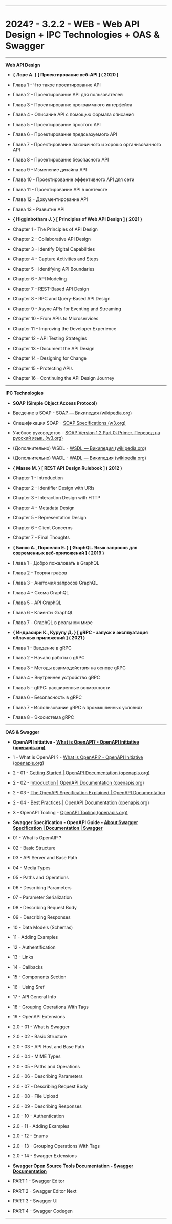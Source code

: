 * * *

**2024? - 3.2.2 - WEB - Web API Design + IPC Technologies + OAS & Swagger**
===========================================================================

* * *

**Web API Design**

* **{ Лоре А. } \[ Проектирование веб-API \] ( 2020 )**

* Глава 1 - Что такое проектирование API

* Глава 2 - Проектирование API для пользователей

* Глава 3 - Проектирование программного интерфейса

* Глава 4 - Описание API с помощью формата описания

* Глава 5 - Проектирование простого API

* Глава 6 - Проектирование предсказуемого API

* Глава 7 - Проектирование лаконичного и хорошо организованного API

* Глава 8 - Проектирование безопасного API

* Глава 9 - Изменение дизайна API

* Глава 10 - Проектирование эффективного API для сети

* Глава 11 - Проектирование API в контексте

* Глава 12 - Документирование API

* Глава 13 - Развитие API

* **{ Higginbotham J. } \[ Principles of Web API Design \] ( 2021 )**

* Chapter 1 - The Principles of API Design

* Chapter 2 - Collaborative API Design

* Chapter 3 - Identify Digital Capabilities

* Chapter 4 - Capture Activities and Steps

* Chapter 5 - Identifying API Boundaries

* Chapter 6 - API Modeling

* Chapter 7 - REST-Based API Design

* Chapter 8 - RPC and Query-Based API Design

* Chapter 9 - Async APIs for Eventing and Streaming

* Chapter 10 - From APIs to Microservices

* Chapter 11 - Improving the Developer Experience

* Chapter 12 - API Testing Strategies

* Chapter 13 - Document the API Design

* Chapter 14 - Designing for Change

* Chapter 15 - Protecting APIs

* Chapter 16 - Continuing the API Design Journey

* * *

**IPC Technologies**

* **SOAP (Simple Object Access Protocol)**

* Введение в SOAP - [SOAP — Википедия (wikipedia.org)](https://ru.wikipedia.org/wiki/SOAP)

* Спецификация SOAP - [SOAP Specifications (w3.org)](https://www.w3.org/TR/soap/)

* Учебное руководство - [SOAP Version 1.2 Part 0: Primer. Перевод на русский язык. (w3.org)](https://www.w3.org/2002/07/soap-translation/russian/part0.html)

* (Дополнительно) WSDL - [WSDL — Википедия (wikipedia.org)](https://ru.wikipedia.org/wiki/WSDL)

* (Дополнительно) WADL - [WADL — Википедия (wikipedia.org)](https://ru.wikipedia.org/wiki/WADL)

* **{ Masse M. } \[ REST API Design Rulebook \] ( 2012 )**

* Chapter 1 - Introduction

* Chapter 2 - Identifier Design with URIs

* Chapter 3 - Interaction Design with HTTP

* Chapter 4 - Metadata Design

* Chapter 5 - Representation Design

* Chapter 6 - Client Concerns

* Chapter 7 - Final Thoughts

* **{ Бэнкс А., Порселло Е. } \[ GraphQL. Язык запросов для современных веб-приложений \] ( 2019 )**

* Глава 1 - Добро пожаловать в GraphQL

* Глава 2 - Теория графов

* Глава 3 - Анатомия запросов GraphQL

* Глава 4 - Схема GraphQL

* Глава 5 - API GraphQL

* Глава 6 - Клиенты GraphQL

* Глава 7 - GraphQL в реальном мире

* **{ Индрасири К., Курупу Д. } \[ gRPC - запуск и эксплуатация облачных приложений \] ( 2021 )**

* Глава 1 - Введение в gRPC

* Глава 2 - Начало работы с gRPC

* Глава 3 - Методы взаимодействия на основе gRPC

* Глава 4 - Внутреннее устройство gRPC

* Глава 5 - gRPC: расширенные возможности

* Глава 6 - Безопасность в gRPC

* Глава 7 - Использование gRPC в промышленных условиях

* Глава 8 - Экосистема gRPC

* * *

**OAS & Swagger**

* **OpenAPI Initiative - [What is OpenAPI? - OpenAPI Initiative (openapis.org)](https://www.openapis.org/what-is-openapi)**

* 1 - What is OpenAPI ? - [What is OpenAPI? - OpenAPI Initiative (openapis.org)](https://www.openapis.org/what-is-openapi)

* 2 - 01 - [Getting Started | OpenAPI Documentation (openapis.org)](https://learn.openapis.org/)

* 2 - 02 - [Introduction | OpenAPI Documentation (openapis.org)](https://learn.openapis.org/introduction.html)

* 2 - 03 - [The OpenAPI Specification Explained | OpenAPI Documentation](https://learn.openapis.org/specification/)

* 2 - 04 - [Best Practices | OpenAPI Documentation (openapis.org)](https://learn.openapis.org/best-practices.html)

* 3 - OpenAPI Tooling - [OpenAPI Tooling (openapis.org)](https://tools.openapis.org/)

* **Swagger Specification - OpenAPI Guide - [About Swagger Specification | Documentation | Swagger](https://swagger.io/docs/specification/about/)**

* 01 - What is OpenAIP ?

* 02 - Basic Structure

* 03 - API Server and Base Path

* 04 - Media Types

* 05 - Paths and Operations

* 06 - Describing Parameters

* 07 - Parameter Serialization

* 08 - Describing Request Body

* 09 - Describing Responses

* 10 - Data Models (Schemas)

* 11 - Adding Examples

* 12 - Authentification

* 13 - Links

* 14 - Callbacks

* 15 - Components Section

* 16 - Using $ref

* 17 - API General Info

* 18 - Grouping Operations With Tags

* 19 - OpenAPI Extensions

* 2.0 - 01 - What is Swagger

* 2.0 - 02 - Basic Structure

* 2.0 - 03 - API Host and Base Path

* 2.0 - 04 - MIME Types

* 2.0 - 05 - Paths and Operations

* 2.0 - 06 - Describing Parameters

* 2.0 - 07 - Describing Request Body

* 2.0 - 08 - File Upload

* 2.0 - 09 - Describing Responses

* 2.0 - 10 - Authentication

* 2.0 - 11 - Adding Examples

* 2.0 - 12 - Enums

* 2.0 - 13 - Grouping Operations With Tags

* 2.0 - 14 - Swagger Extensions

* **Swagger Open Source Tools Documentation - [Swagger Documentation](https://swagger.io/docs/open-source-tools/swagger-editor/)**

* PART 1 - Swagger Editor

* PART 2 - Swagger Editor Next

* PART 3 - Swagger UI

* PART 4 - Swagger Codegen

* * *
